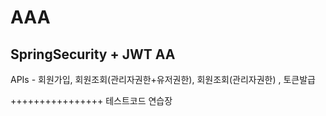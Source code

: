 # AAA

## SpringSecurity + JWT AA

APIs - 회원가입, 회원조회(관리자권한+유저권한), 회원조회(관리자권한) , 토큰발급

++++++++++++++++ 테스트코드 연습장
